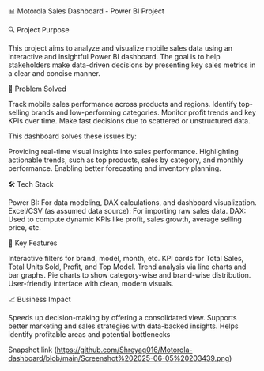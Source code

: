 📊 Motorola Sales Dashboard - Power BI Project

🔍 Project Purpose

This project aims to analyze and visualize mobile sales data using an interactive and insightful Power BI dashboard. The goal is to help stakeholders make data-driven decisions by presenting key sales metrics in a clear and concise manner.

🚀 Problem Solved

Track mobile sales performance across products and regions.
Identify top-selling brands and low-performing categories.
Monitor profit trends and key KPIs over time.
Make fast decisions due to scattered or unstructured data.

This dashboard solves these issues by:

Providing real-time visual insights into sales performance.
Highlighting actionable trends, such as top products, sales by category, and monthly performance.
Enabling better forecasting and inventory planning.

🛠️ Tech Stack

Power BI: For data modeling, DAX calculations, and dashboard visualization.
Excel/CSV (as assumed data source): For importing raw sales data.
DAX: Used to compute dynamic KPIs like profit, sales growth, average selling price, etc.

📌 Key Features

Interactive filters for brand, model, month, etc.
KPI cards for Total Sales, Total Units Sold, Profit, and Top Model.
Trend analysis via line charts and bar graphs.
Pie charts to show category-wise and brand-wise distribution.
User-friendly interface with clean, modern visuals.

📈 Business Impact

Speeds up decision-making by offering a consolidated view.
Supports better marketing and sales strategies with data-backed insights.
Helps identify profitable areas and potential bottlenecks

Snapshot 
link (https://github.com/Shreyag016/Motorola-dashboard/blob/main/Screenshot%202025-06-05%20203439.png)
